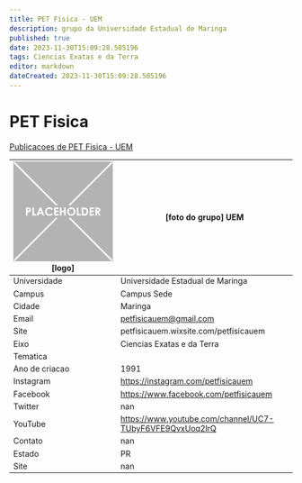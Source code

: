 ```yaml
---
title: PET Fisica - UEM
description: grupo da Universidade Estadual de Maringa
published: true
date: 2023-11-30T15:09:28.505196
tags: Ciencias Exatas e da Terra
editor: markdown
dateCreated: 2023-11-30T15:09:28.505196
---
```


# PET Fisica

[Publicacoes de PET Fisica - UEM](/atividade/99PETFisicaUEM/feed.md)

| ![placeholder.png](/placeholder.png) [logo] | [foto do grupo] UEM         |
| ------------------------------------------- | ------------------------------------------------- |
| Universidade                                | Universidade Estadual de Maringa      |
| Campus                                      | Campus Sede            |
| Cidade                                      | Maringa             |
| Email                                       | petfisicauem@gmail.com             |
| Site                                        | petfisicauem.wixsite.com/petfisicauem              |
| Eixo                                        | Ciencias Exatas e da Terra              |
| Tematica                                    |           |
| Ano de criacao                              | 1991        |
| Instagram                                   | https://instagram.com/petfisicauem         |
| Facebook                                    | https://www.facebook.com/petfisicauem          |
| Twitter                                     | nan           |
| YouTube                                     | https://www.youtube.com/channel/UC7-TUbyF6VFE9QvxUoq2lrQ           |
| Contato                                     | nan         |
| Estado                                      |  PR            |
| Site                                        | nan |
